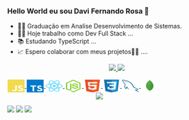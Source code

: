 ### Hello World eu sou Davi Fernando Rosa 👋

- 👨‍🎓 Graduação em Analise Desenvolvimento de Sistemas.
- 👨‍💻 Hoje trabalho como Dev Full Stack  ...
- 📚 Estudando TypeScript  ...
- 📈 Espero colaborar com meus projetos🤗🚀 ....


<div align="center">
 
  <a href="https://github.com/davifernandorosa">
  <img height="180em" src="https://github-readme-stats.vercel.app/api?username=davifernandorosa&show_icons=true&theme=dark&include_all_commits=true&count_private=true"/>
  <img height="180em" src="https://github-readme-stats.vercel.app/api/top-langs/?username=davifernandorosa&layout=compact&langs_count=7&theme=dark"/>
    
</div>

<div style="display: inline_block"><br>
  <img align="center" alt="davi-Js" height="30" width="40" src="https://raw.githubusercontent.com/devicons/devicon/master/icons/javascript/javascript-plain.svg">
  <img align="center" alt="davi-Ts" height="30" width="40" src="https://raw.githubusercontent.com/devicons/devicon/master/icons/typescript/typescript-plain.svg">
  <img align="center" alt="davi-React" height="30" width="40" src="https://raw.githubusercontent.com/devicons/devicon/master/icons/react/react-original.svg">
  <img align="center" alt="davi-node" height="30" width="40" src="https://raw.githubusercontent.com/devicons/devicon/master/icons/nodejs/nodejs-original.svg">
  <img align="center" alt="davi-HTML" height="30" width="40" src="https://raw.githubusercontent.com/devicons/devicon/master/icons/html5/html5-original.svg">
  <img align="center" alt="davi-CSS" height="30" width="40" src="https://raw.githubusercontent.com/devicons/devicon/master/icons/css3/css3-original.svg">
  <img align="center" alt="davi-mysql" height="30" width="40" src="https://raw.githubusercontent.com/devicons/devicon/master/icons/mysql/mysql-original.svg">
  <img align="center" alt="davi-mongodb" height="30" width="40" src="https://raw.githubusercontent.com/devicons/devicon/master/icons/mongodb/mongodb-original.svg">
 <img width="300" src="https://lh4.googleusercontent.com/-xdGTklY01qA/UiF8b20d2-I/AAAAAAAAdKM/5yw8RNCw3TM/w400-h300-no/cafe-quentinho.gif" align="right">
  
</div>
  
   ##
 
<div> 
 
  <a href="https://www.instagram.com/davi_fernando_rosa/" target="_blank"><img src="https://img.shields.io/badge/-Instagram-%23E4405F?style=for-the-badge&logo=instagram&logoColor=white" target="_blank"></a>
  <a href = "mailto:davifernandorosa@gmail.com"><img src="https://img.shields.io/badge/Gmail-D14836?style=for-the-badge&logo=gmail&logoColor=white" target="_blank"></a>
  <a href="https://www.linkedin.com/in/davi-fernando-rosa-814b5b209/" target="_blank"><img src="https://img.shields.io/badge/-LinkedIn-%230077B5?style=for-the-badge&logo=linkedin&logoColor=white" target="_blank"></a> 
 
 
</div>
